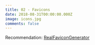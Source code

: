 ```yaml
---
title: 02 - Favicons
date: 2018-08-31T00:00:00.000Z
image: icons.jpg
comments: false
---
```

Recommendation: [RealFaviconGenerator](https://realfavicongenerator.net)


<link rel="apple-touch-icon" sizes="180x180" href="/apple-touch-icon.png">
<link rel="icon" type="image/png" sizes="32x32" href="/favicon-32x32.png">
<link rel="icon" type="image/png" sizes="16x16" href="/favicon-16x16.png">
<link rel="manifest" href="/site.webmanifest">
<link rel="mask-icon" href="/safari-pinned-tab.svg" color="#010d10">
<meta name="msapplication-TileColor" content="#ffffff">
<meta name="theme-color" content="#ffffff">

